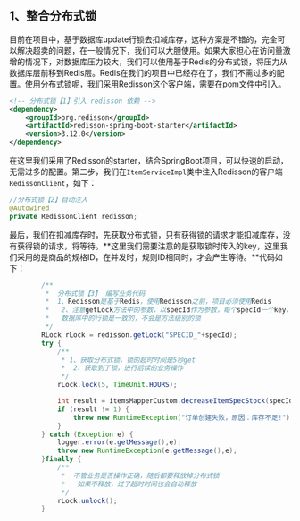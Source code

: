
## 1、整合分布式锁

目前在项目中，基于数据库update行锁去扣减库存，这种方案是不错的，完全可以解决超卖的问题，在一般情况下，我们可以大胆使用。如果大家担心在访问量激增的情况下，对数据库压力较大，我们可以使用基于Redis的分布式锁，将压力从数据库层前移到Redis层。Redis在我们的项目中已经存在了，我们不需过多的配置。使用分布式锁呢，我们采用Redisson这个客户端，需要在pom文件中引入。

```xml
<!-- 分布式锁【1】引入 redisson 依赖 -->
<dependency>
    <groupId>org.redisson</groupId>
    <artifactId>redisson-spring-boot-starter</artifactId>
    <version>3.12.0</version>
</dependency>
```

在这里我们采用了Redisson的starter，结合SpringBoot项目，可以快速的启动，无需过多的配置。第二步，我们在`ItemServiceImpl`类中注入Redisson的客户端`RedissonClient`，如下：

```java
//分布式锁【2】自动注入
@Autowired
private RedissonClient redisson;
```

最后，我们在扣减库存时，先获取分布式锁，只有获得锁的请求才能扣减库存，没有获得锁的请求，将等待。**这里我们需要注意的是获取锁时传入的key，这里我们采用的是商品的规格ID，在并发时，规则ID相同时，才会产生等待。**代码如下：

```java
		/**
         *  分布式锁【3】 编写业务代码
         *  1、Redisson是基于Redis，使用Redisson之前，项目必须使用Redis
         *   2、注意getLock方法中的参数，以specId作为参数，每个specId一个key，和
         *   数据库中的行锁是一致的，不会是方法级别的锁
         */
        RLock rLock = redisson.getLock("SPECID_"+specId);
        try {
            /**
             * 1、获取分布式锁，锁的超时时间是5秒get
             *  2、获取到了锁，进行后续的业务操作
             */
            rLock.lock(5, TimeUnit.HOURS);

            int result = itemsMapperCustom.decreaseItemSpecStock(specId, buyCounts);
            if (result != 1) {
                throw new RuntimeException("订单创建失败，原因：库存不足!");
            }
        } catch (Exception e) {
            logger.error(e.getMessage(),e);
            throw new RuntimeException(e.getMessage(),e);
        }finally {
            /**
             *  不管业务是否操作正确，随后都要释放掉分布式锁
             *   如果不释放，过了超时时间也会自动释放
             */
            rLock.unlock();
        }
```

